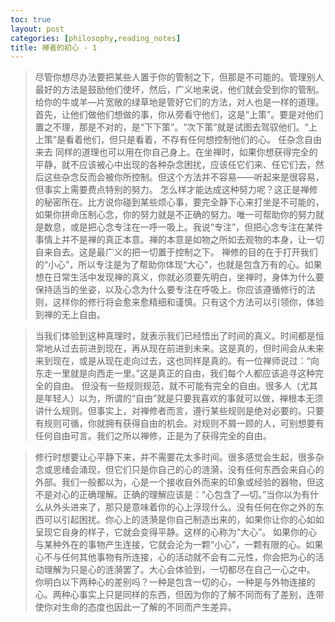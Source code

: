 ```yaml
---
toc: true
layout: post
categories: [philosophy,reading_notes]
title: 禅者的初心 - 1
---
```

> 尽管你想尽办法要把某些人置于你的管制之下，但那是不可能的。管理别人最好的方法是鼓励他们使坏，然后，广义地来说，他们就会受到你的管制。给你的牛或羊—片宽敞的绿草地是管好它们的方法，对人也是一样的道理。首先，让他们做他们想做的事，你从旁看守他们，这是“上策”。要是对他们置之不理，那是不对的，是“下下策”。“次下策”就是试图去驾驭他们。“上上策”是看着他们，但只是看着，不存有任何想控制他们的心。 任杂念自由来去 同样的道理也可以用在你自己身上。在坐禅时，如果你想获得完全的平静，就不应该被心中出现的各种杂念困扰，应该任它们来、任它们去，然后这些杂念反而会被你所控制。但这个方法并不容易——听起来是很容易，但事实上需要费点特别的努力。 怎么样才能达成这种努力呢？这正是禅修的秘密所在。比方说你碰到某些烦心事，要完全静下心来打坐是不可能的，如果你拼命压制心念，你的努力就是不正确的努力。唯一可帮助你的努力就是数息，或是把心念专注在一呼一吸上。我说“专注”，但把心念专注在某件事情上并不是禅的真正本意。禅的本意是如物之所如去观物的本身，让一切自来自去。这是最广义的把一切置于控制之下。 禅修的目的在于打开我们的“小心”，所以专注是为了帮助你体现“大心”，也就是包含万有的心。如果想在日常生活中发现禅的真义，你就必须要先明白，坐禅时，身体为什么要保持适当的坐姿，以及心念为什么要专注在呼吸上。你应该遵循修行的法则，这样你的修行将会愈来愈精细和谨慎。只有这个方法可以引领你，体验到禅的无上自由。

> 当我们体验到这种真理时，就表示我们已经悟出了时间的真义。时间都是恒常地从过去前进到现在，再从现在前进到未来。这是真的，但时间会从未来来到现在，或是从现在走向过去，这也同样是真的。有一位禅师说过：“向东走一里就是向西走一里。”这是真正的自由，我们每个人都应该追寻这种完全的自由。 但没有一些规则规范，就不可能有完全的自由。很多人（尤其是年轻人）以为，所谓的“自由”就是只要我喜欢的事就可以做，禅根本无须讲什么规则。但事实上，对禅修者而言，遵行某些规则是绝对必要的。只要有规则可循，你就拥有获得自由的机会。对规则不屑一顾的人，可别想要有任何自由可言。我们之所以禅修，正是为了获得完全的自由。

> 修行时想要让心平静下来，并不需要花太多时间。很多感觉会生起，很多杂念或思绪会涌现，但它们只是你自己的心的涟漪，没有任何东西会来自心的外部。我们一般都以为，心是一个接收自外而来的印象或经验的器物，但这不是对心的正确理解。正确的理解应该是：“心包含了―切。”当你以为有什么从外头进来了，那只是意味着你的心上浮现什么。没有任何在你之外的东西可以引起困扰。你心上的涟漪是你自己制造出来的，如果你让你的心如如呈现它自身的样子，它就会变得平静。这样的心称为“大心”。 如果你的心与某种外在的事物产生连接，它就会沦为一颗“小心”，一颗有限的心。如果心不与任何其他事物有所连接，心的活动就不会有二元性，你会把为心的活动理解为只是心的涟漪罢了。大心会体验到，一切都尽在自己一心之中。 你明白以下两种心的差别吗？一种是包含一切的心，一种是与外物连接的心。两种心事实上只是同样的东西，但因为你的了解不同而有了差别，连带使你对生命的态度也因此一了解的不同而产生差异。
